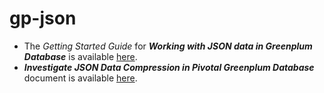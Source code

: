 # gp-json

- The *Getting Started Guide* for ***Working with JSON data in Greenplum Database*** is available [here](GETTING-STARTED-GUIDE.md).
- ***Investigate JSON Data Compression in Pivotal Greenplum Database*** document is available [here](JSON-COMPRESSION-GPDB.md).
